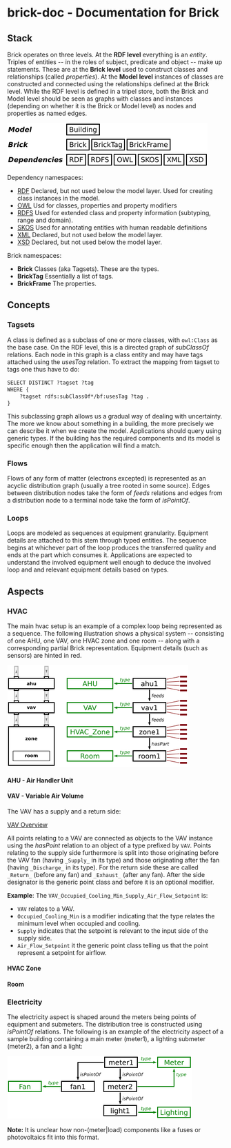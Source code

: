 # brick-doc - Documentation for Brick

## Stack

<!-- intro: the three levels (rdf, class, instance), rdf: everything is an entities, classes, instances and properties -->
Brick operates on three levels. At the **RDF level** everything is an *entity*. Triples of entities -- in the roles of subject, predicate and object -- make up statements. These are at the **Brick level** used to construct classes and relationships (called *properties*). At the **Model level** instances of classes are constructed and connected using the relationships defined at the Brick level. While the RDF level is defined in a tripel store, both the Brick and Model level should be seen as graphs with classes and instances (depending on whether it is the Brick or Model level) as nodes and properties as named edges.

<!--TODO: Namespaces-->

![Stack Overview](figs/stack.png)

Dependency namespaces:
- [RDF](https://www.w3.org/TR/rdf-syntax/) Declared, but not used below the model layer. Used for creating class instances in the model.
- [OWL](https://www.w3.org/TR/owl-ref/) Usd for classes, properties and property modifiers
- [RDFS](https://www.w3.org/TR/rdf-schema/) Used for extended class and property information (subtyping, range and domain).
- [SKOS](https://www.w3.org/2009/08/skos-reference/skos.html) Used for annotating entities with human readable definitions
- [XML](https://www.w3.org/XML/1998/namespace) Declared, but not used below the model layer.
- [XSD](https://www.w3.org/TR/xmlschema-2/) Declared, but not used below the model layer.

Brick namespaces:
- **Brick** Classes (aka Tagsets). These are the types.
- **BrickTag** Essentially a list of tags.
- **BrickFrame** The properties.

## Concepts

### Tagsets

A class is defined as a subclass of one or more classes, with `owl:Class` as the base case. On the RDF level, this is a directed graph of *subClassOf* relations. Each node in this graph is a class entity and may have tags attached using the *usesTag* relation. To extract the mapping from tagset to tags one thus have to do:

```sparql
SELECT DISTINCT ?tagset ?tag
WHERE {
    ?tagset rdfs:subClassOf*/bf:usesTag ?tag .
}
```

This subclassing graph allows us a gradual way of dealing with uncertainty. The more we know about something in a building, the more precisely we can describe it when we create the model. Applications should query using generic types. If the building has the required components and its model is specific enough then the application will find a match.

### Flows

Flows of any form of matter (electrons excepted) is represented as an acyclic distribution graph (usually a tree rooted in some source). Edges between distribution nodes take the form of *feeds* relations and edges from a distribution node to a terminal node take the form of *isPointOf*.

### Loops

<!--intro: loops are modeled as sequences, equipment granularity, attached details, the sequence originates in whichevery part of the loop produces the transferred quality, the sequence ends in whichever part of the loop consumes the quality, applications are expected to understand the involved components well enough to deduce the loopieness -->
Loops are modeled as sequences at equipment granularity. Equipment details are attached to this stem through typed entities. The sequence begins at whichever part of the loop produces the transferred quality and ends at the part which consumes it. Applications are expected to understand the involved equipment well enough to deduce the involved loop and and relevant equipment details based on types.

## Aspects

### HVAC

<!--intro: highlevel hvac is an example of a complex loop being represented as a sequence, figure shows physical system along with the main components of the Brick graph, equipment details illustrated as red annotations to the stem -->
The main hvac setup is an example of a complex loop being represented as a sequence. The following illustration shows a physical system -- consisting of one AHU, one VAV, one HVAC zone and one room -- along with a corresponding partial Brick representation. Equipment details (such as sensors) are hinted in red.

![Highlevel HVAC structure](figs/hvac.png)

#### AHU - Air Handler Unit

#### VAV - Variable Air Volume

The VAV has a supply and a return side:

[VAV Overview](figs/vav.png)

All points relating to a VAV are connected as objects to the VAV instance using the *hasPoint* relation to an object of a type prefixed by `VAV`. Points relating to the supply side furthermore is split into those originating before the VAV fan (having `_Supply_` in its type) and those originating after the fan (having `_Discharge_` in its type). For the return side these are called `_Return_` (before any fan) and `_Exhaust_` (after any fan). After the side designator is the generic point class and before it is an optional modifier.

**Example**: The `VAV_Occupied_Cooling_Min_Supply_Air_Flow_Setpoint` is:
- `VAV` relates to a VAV.
- `Occupied_Cooling_Min` is a modifier indicating that the type relates the minimum level when occupied and cooling.
- `Supply` indicates that the setpoint is relevant to the input side of the supply side.
- `Air_Flow_Setpoint` it the generic point class telling us that the point represent a setpoint for airflow.

#### HVAC Zone

#### Room

### Electricity

<!-- intro: electricity aspect shaped by meters being points, example (building with main meter, light meter, one light and one fan) -->
The electricity aspect is shaped around the meters being points of equipment and submeters. The distribution tree is constructed using *isPointOf* relations. The following is an example of the electricity aspect of a sample building containing a main meter (meter1), a lighting submeter (meter2), a fan and a light:

![Example subgraph showing the electricity aspect](figs/electricity.png)

**Note:** It is unclear how non-(meter|load) components like a fuses or photovoltaics fit into this format.


